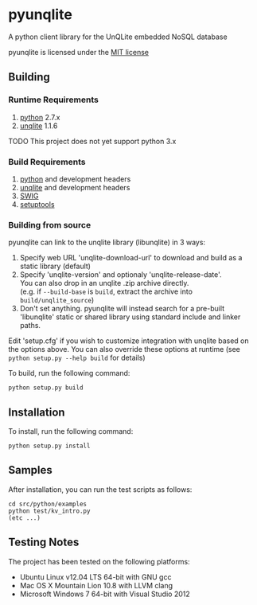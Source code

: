 # pyunqlite

A python client library for the UnQLite embedded NoSQL database

pyunqlite is licensed under the [MIT license](http://www.opensource.org/licenses/mit-license.php)

## Building

### Runtime Requirements

1. [python](http://www.python.org/) 2.7.x
2. [unqlite](http://unqlite.org/) 1.1.6

TODO This project does not yet support python 3.x

### Build Requirements

1. [python](http://www.python.org/) and development headers
2. [unqlite](http://unqlite.org/) and development headers
3. [SWIG](http://www.swig.org/)
4. [setuptools](http://pythonhosted.org/setuptools/)

### Building from source

pyunqlite can link to the unqlite library (libunqlite) in 3 ways:

1. Specify web URL 'unqlite-download-url' to download and build as a static library (default)
2. Specify 'unqlite-version' and optionaly 'unqlite-release-date'.  
   You can also drop in an unqlite .zip archive directly.  
   (e.g. if ```--build-base``` is ```build```, extract the archive into ```build/unqlite_source```)
3. Don't set anything.  pyunqlite will instead search for a pre-built 'libunqlite' static or shared library using standard include and linker paths.

Edit 'setup.cfg' if you wish to customize integration with unqlite based on the options above.
You can also override these options at runtime (see ```python setup.py --help build``` for details) 

To build, run the following command:

	python setup.py build


## Installation

To install, run the following command:

	python setup.py install

## Samples

After installation, you can run the test scripts as follows:

    cd src/python/examples
    python test/kv_intro.py
    (etc ...)

## Testing Notes

The project has been tested on the following platforms:

* Ubuntu Linux v12.04 LTS 64-bit with GNU gcc
* Mac OS X Mountain Lion 10.8 with LLVM clang
* Microsoft Windows 7 64-bit with Visual Studio 2012
